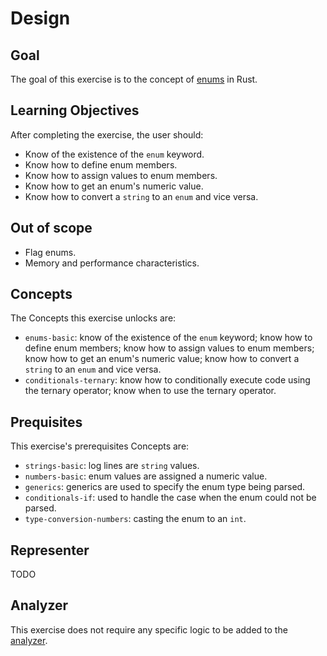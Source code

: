 # Design

## Goal

The goal of this exercise is to the concept of [enums][thebook] in Rust. 

## Learning Objectives 

After completing the exercise, the user should:

- Know of the existence of the `enum` keyword.
- Know how to define enum members.
- Know how to assign values to enum members.
- Know how to get an enum's numeric value.
- Know how to convert a `string` to an `enum` and vice versa.

## Out of scope

- Flag enums.
- Memory and performance characteristics.

## Concepts

The Concepts this exercise unlocks are:

- `enums-basic`: know of the existence of the `enum` keyword; know how to define enum members; know how to assign values to enum members; know how to get an enum's numeric value; know how to convert a `string` to an `enum` and vice versa.
- `conditionals-ternary`: know how to conditionally execute code using the ternary operator; know when to use the ternary operator.

## Prequisites

This exercise's prerequisites Concepts are:

- `strings-basic`: log lines are `string` values.
- `numbers-basic`: enum values are assigned a numeric value.
- `generics`: generics are used to specify the enum type being parsed.
- `conditionals-if`: used to handle the case when the enum could not be parsed.
- `type-conversion-numbers`: casting the enum to an `int`.

## Representer

TODO

## Analyzer

This exercise does not require any specific logic to be added to the [analyzer][analyzer].

[analyzer]: https://github.com/exercism/rust-analyzer
[thebook]: https://doc.rust-lang.org/book/ch06-00-enums.html
